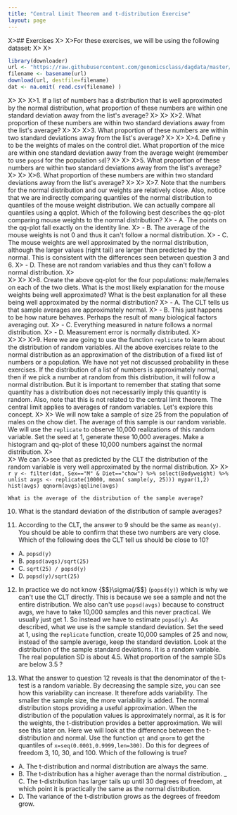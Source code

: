 ```yaml
---
title: "Central Limit Theorem and t-distribution Exercise"
layout: page
---
```



X>## Exercises
X>
X>For these exercises, we will be using the following dataset:
X>
X>
```r
library(downloader) 
url <- "https://raw.githubusercontent.com/genomicsclass/dagdata/master/inst/extdata/mice_pheno.csv"
filename <- basename(url)
download(url, destfile=filename)
dat <- na.omit( read.csv(filename) )
```
X>
X>
X>1. If a list of numbers has a distribution that is well approximated by the normal distribution, what proportion of these numbers are within one standard deviation away from the list's average?
X>
X>
X>2. What proportion of these numbers are within two standard deviations away from the list's average?
X>
X>
X>3. What proportion of these numbers are within two standard deviations away from the list's average?
X>
X>
X>4. Define `y` to be the weights of males on the control diet. What proportion of the mice are within one standard deviation away from the average weight (remember to use `popsd` for the population `sd`)? 
X>
X>
X>5. What proportion of these numbers are within two standard deviations away from the list's average?
X>
X>
X>6. What proportion of these numbers are within two standard deviations away from the list's average?
X>
X>
X>7. Note that the numbers for the normal distribution and our weights are relatively close. Also, notice that we are indirectly comparing quantiles of the normal distribution to quantiles of the mouse weight distribution. We can actually compare all quantiles using a qqplot. Which of the following best describes the qq-plot comparing mouse weights to the normal distribution?
X>  - A. The points on the qq-plot fall exactly on the identity line.
X>  - B. The average of the mouse weights is not 0 and thus it can't follow a normal distribution.
X>  - C. The mouse weights are well approximated by the normal distribution, although the larger values (right tail) are larger than predicted by the normal. This is consistent with the differences seen between question 3 and 6. 
X>  - D. These are not random variables and thus they can't follow a normal distribution.
X>  
X>
X>
X>8. Create the above qq-plot for the four populations: male/females on each of the two diets. What is the most likely explanation for the mouse weights being well approximated? What is the best explanation for all these being well approximated by the normal distribution?
X>  - A. The CLT tells us that sample averages are approximately normal.
X>  - B. This just happens to be how nature behaves. Perhaps the result of many biological factors averaging out.
X>  - C. Everything measured in nature follows a normal distribution.
X>  - D. Measurement error is normally distributed.
X>  
X>
X>
X>9. Here we are going to use the function `replicate` to learn about the distribution of random variables. All the above exercises relate to the normal distribution as an approximation of the distribution of a fixed list of numbers or a population. We have not yet not discussed probability in these exercises. If the distribution of a list of numbers is approximately normal, then if we pick a number at random from this distribution, it will follow a normal distribution. But it is important to remember that stating that some quantity has a distribution does not necessarily imply this quantity is random. Also, note that this is not related to the central limit theorem. The central limit applies to averages of random variables. Let's explore this concept. 
X>
X>    We will now take a sample of size 25 from the population of males on the chow diet. The average of this sample is our random variable. We will use the `replicate` to observe 10,000 realizations of this random variable. Set the seed at 1, generate these 10,000 averages. Make a histogram and qq-plot of these 10,000 numbers against the normal distribution. 
X>    
X>    We can 
X>see that as predicted by the CLT the distribution of the random variable is very well approximated by the normal distribution.
X>
X>    
    ```r
    y <- filter(dat, Sex=="M" & Diet=="chow") %>% select(Bodyweight) %>% unlist
    avgs <- replicate(10000, mean( sample(y, 25)))
    mypar(1,2)
    hist(avgs)
    qqnorm(avgs)qqline(avgs)
    ```

    What is the average of the distribution of the sample average?


10. What is the standard deviation of the distribution of sample averages?


11. According to the CLT, the answer to 9 should be the same as `mean(y)`. You should be able to confirm that these two numbers are very close. Which of the following does the CLT tell us should be close to 10?
  - A. `popsd(y)`
  - B. `popsd(avgs)/sqrt(25)`
  - C. `sqrt(25) / popsd(y)`
  - D. `popsd(y)/sqrt(25)`
  


12. In practice we do not know {$$}\sigma{/$$} (`popsd(y)`) which is why we can't use the CLT directly. This is because we see a sample and not the entire distribution. We also can't use `popsd(avgs)` because to construct avgs, we have to take 10,000 samples and this never practical. We usually just get 1. So instead we have to estimate `popsd(y)`. As described, what we use is the sample standard deviation. Set the seed at 1, using the `replicate` function, create 10,000 samples of 25 and now, instead of the sample average, keep the standard deviation. Look at the distribution of the sample standard deviations. It is a random variable. The real population SD is about 4.5. What proportion of the sample SDs are below 3.5 ?


13. What the answer to question 12 reveals is that the denominator of the t-test is a random variable. By decreasing the sample size, you can see how this variability can increase. It therefore adds variability. The smaller the sample size, the more variability is added. The normal distribution stops providing a useful approximation. When the distribution of the population values is approximately normal, as it is for the weights, the t-distribution provides a better approximation. We will see this later on. Here we will look at the difference between the t-distribution and normal. Use the function `qt` and `qnorm` to get the quantiles of `x=seq(0.0001,0.9999,len=300)`. Do this for degrees of freedom 3, 10, 30, and 100. Which of the following is true?
  - A. The t-distribution and normal distribution are always the same.
  - B. The t-distribution has a higher average than the normal distribution.
  _ C. The t-distribution has larger tails up until 30 degrees of freedom, at which point it is practically the same as the normal distribution.
  - D. The variance of the t-distribution grows as the degrees of freedom grow.






